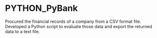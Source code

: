 # PYTHON_PyBank
Procured the financial records of a company from a CSV format file. Developed a Python script to evaluate those data and export the returned data to a text file.
